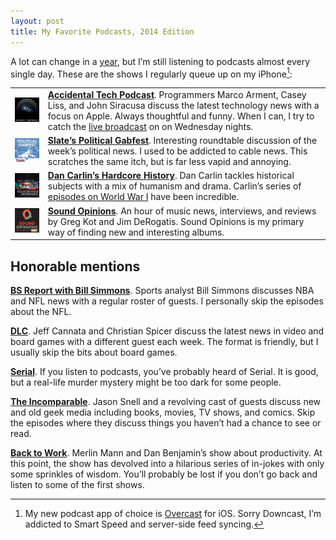 ```yaml
---
layout: post
title: My Favorite Podcasts, 2014 Edition
---
```

A lot can change in a [year](/blog/2013/10/favorite-podcasts/), but I’m still listening to podcasts almost every single day. These are the shows I regularly queue up on my iPhone[^app]:

<table>
  <tr>
    <td class="aligntop padright padbottom"><img src="/blog/images/2014/12/atp.jpeg"></td>
    <td class="aligntop padbottom"><strong><a href="http://atp.fm/">Accidental Tech Podcast</a></strong>. Programmers Marco Arment, Casey Liss, and John Siracusa discuss the latest technology news with a focus on Apple. Always thoughtful and funny. When I can, I try to catch the <a href="http://atp.fm/live">live broadcast</a> on on Wednesday nights.</td>
  </tr>
  <tr>
    <td class="aligntop padright padbottom"><img src="/blog/images/2014/12/political-gabfest.jpeg"></td>
    <td class="aligntop padbottom"><strong><a href="http://www.slate.com/articles/podcasts/gabfest.html">Slate’s Political Gabfest</a></strong>. Interesting roundtable discussion of the week’s political news. I used to be addicted to cable news. This scratches the same itch, but is far less vapid and annoying.</td>
  </tr>
  <tr>
    <td class="aligntop padright padbottom"><img src="/blog/images/2014/12/hardcore-history.jpeg"></td>
    <td class="aligntop padbottom"><strong><a href="http://www.dancarlin.com/hardcore-history-series/">Dan Carlin’s Hardcore History</a></strong>. Dan Carlin tackles historical subjects with a mix of humanism and drama. Carlin’s series of <a href="http://www.dancarlin.com/product/hardcore-history-50-blueprint-for-armageddon-i/">episodes on World War I</a> have been incredible.</td>
  </tr>
  <tr>
    <td class="aligntop padright padbottom"><img src="/blog/images/2014/12/sound-opinions.jpeg"></td>
    <td class="aligntop padbottom"><strong><a href="http://www.soundopinions.org/">Sound Opinions</a></strong>. An hour of music news, interviews, and reviews by Greg Kot and Jim DeRogatis. Sound Opinions is my primary way of finding new and interesting albums.</td>
  </tr>
</table>

## Honorable mentions

**[BS Report with Bill Simmons](http://grantland.com/podcasts/bs-report/)**. Sports analyst Bill Simmons discusses NBA and NFL news with a regular roster of guests. I personally skip the episodes about the NFL.

**[DLC](http://5by5.tv/dlc)**. Jeff Cannata and Christian Spicer discuss the latest news in video and board games with a different guest each week. The format is friendly, but I usually skip the bits about board games.

**[Serial](http://serialpodcast.org/)**. If you listen to podcasts, you’ve probably heard of Serial. It is good, but a real-life murder mystery might be too dark for some people.

**[The Incomparable](http://www.theincomparable.com/theincomparable/)**. Jason Snell and a revolving cast of guests discuss new and old geek media including books, movies, TV shows, and comics. Skip the episodes where they discuss things you haven’t had a chance to see or read.

**[Back to Work](http://5by5.tv/b2w)**. Merlin Mann and Dan Benjamin’s show about productivity. At this point, the show has devolved into a hilarious series of in-jokes with only some sprinkles of wisdom. You’ll probably be lost if you don’t go back and listen to some of the first shows.

[^app]: My new podcast app of choice is [Overcast](https://itunes.apple.com/us/app/overcast-podcast-player/id888422857?mt=8) for iOS. Sorry Downcast, I’m addicted to Smart Speed and server-side feed syncing.